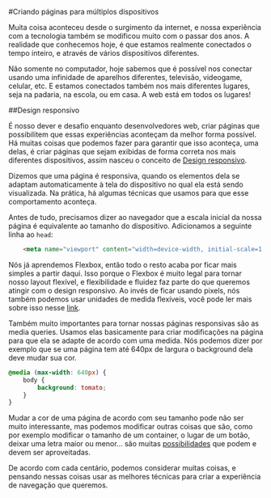 #Criando páginas para múltiplos dispositivos

Muita coisa aconteceu desde o surgimento da internet, e nossa experiência com a tecnologia também se modificou muito com o passar dos anos. A realidade que conhecemos hoje, é que estamos realmente conectados o tempo inteiro, e através de vários dispositivos diferentes.

Não somente no computador, hoje sabemos que é possível nos conectar usando uma infinidade de aparelhos diferentes, televisão, videogame, celular, etc. E estamos conectados também nos mais diferentes lugares, seja na padaria, na escola, ou em casa. A web está em todos os lugares!

##Design responsivo

É nosso dever e desafio enquanto desenvolvedores web, criar páginas que possibilitem que essas experiências aconteçam da melhor forma possível. Há muitas coisas que podemos fazer para garantir que isso aconteça, uma delas, é criar páginas que sejam exibidas de forma correta nos mais diferentes dispositivos, assim nasceu o conceito de [Design responsivo](https://brasil.uxdesign.cc/o-que-%C3%A9-responsive-web-design-ab292eb616b7#.oin348i9x).

Dizemos que uma página é responsiva, quando os elementos dela se adaptam automaticamente à tela do dispositivo no qual ela está sendo visualizada. Na prática, há algumas técnicas que usamos para que esse comportamento aconteça.

Antes de tudo, precisamos dizer ao navegador que a escala inicial da nossa página é equivalente ao tamanho do dispositivo. Adicionamos a seguinte linha ao <code>head</code>:

```html
	<meta name="viewport" content="width=device-width, initial-scale=1.0">
```
Nós já aprendemos Flexbox, então todo o resto acaba por ficar mais simples a partir daqui. Isso porque o Flexbox é muito legal para tornar nosso layout flexível, e flexibilidade e fluidez faz parte do que queremos atingir com o design responsivo. Ao invés de ficar usando pixels, nós também podemos usar unidades de medida flexíveis, você pode ler mais sobre isso nesse [link](http://www.maujor.com/tutorial/unidades-de-medidas-css.php). 

Também muito importantes para tornar nossas páginas responsivas são as media queries. Usamos elas basicamente para criar modificações na página para que ela se adapte de acordo com uma medida. Nós podemos dizer por exemplo que se uma página tem até 640px de largura o background dela deve mudar sua cor.

```css
@media (max-width: 640px) {
	body {
		background: tomato;
	}
}
```

Mudar a cor de uma página de acordo com seu tamanho pode não ser muito interessante, mas podemos modificar outras coisas que são, como por exemplo modificar o tamanho de um container, o lugar de um botão, deixar uma letra maior ou menor... são muitas [possibilidades](https://tableless.com.br/design-responsivo-na-pratica-do-rascunho-ao-digita/) que podem e devem ser aproveitadas. 

De acordo com cada centário, podemos considerar muitas coisas, e pensando nessas coisas usar as melhores técnicas para criar a experiência de navegação que queremos.